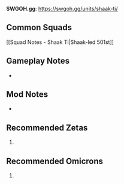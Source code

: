 **SWGOH.gg**: https://swgoh.gg/units/shaak-ti/

## Common Squads

[[Squad Notes - Shaak Ti|Shaak-led 501st]]

## Gameplay Notes

 - 

## Mod Notes

 - 

## Recommended Zetas

1. 

## Recommended Omicrons

1. 